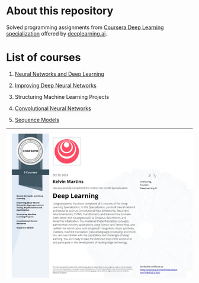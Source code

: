 # About this repository

Solved programming assignments from [Coursera Deep Learning specialization](https://www.coursera.org/specializations/deep-learning) offered by [deeplearning.ai](https://www.deeplearning.ai/).

# List of courses

1. [Neural Networks and Deep Learning](./course-01-neural-networks-deep-learning/)

2. [Improving Deep Neural Networks](./course-02-improving-dnn/)

3. Structuring Machine Learning Projects

4. [Convolutional Neural Networks](./course-04-convolutional-neural-networks/)

5. [Sequence Models](./course-05-sequence-models/)

---

[![certificate](certificate.jpg)](https://www.coursera.org/account/accomplishments/specialization/TQB4P2Z1CXXO)